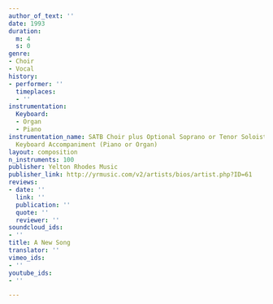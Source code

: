 ```yaml
---
author_of_text: ''
date: 1993
duration:
  m: 4
  s: 0
genre:
- Choir
- Vocal
history:
- performer: ''
  timeplaces:
  - ''
instrumentation:
  Keyboard:
  - Organ
  - Piano
instrumentation_name: SATB Choir plus Optional Soprano or Tenor Soloist, with Optional
  Keyboard Accompaniment (Piano or Organ)
layout: composition
n_instruments: 100
publisher: Yelton Rhodes Music
publisher_link: http://yrmusic.com/v2/artists/bios/artist.php?ID=61
reviews:
- date: ''
  link: ''
  publication: ''
  quote: ''
  reviewer: ''
soundcloud_ids:
- ''
title: A New Song
translator: ''
vimeo_ids:
- ''
youtube_ids:
- ''

---
```


